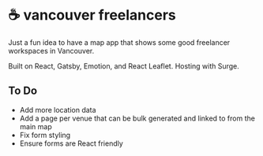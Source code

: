 # ☕ vancouver freelancers

Just a fun idea to have a map app that shows some good freelancer workspaces in Vancouver.

Built on React, Gatsby, Emotion, and React Leaflet. Hosting with Surge.

## To Do

* Add more location data
* Add a page per venue that can be bulk generated and linked to from the main map
* Fix form styling
* Ensure forms are React friendly